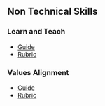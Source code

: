 ## Non Technical Skills

### Learn and Teach

- [Guide](learn-and-teach.md)
- [Rubric](learn-and-teach-rubric.md)

### Values Alignment

- [Guide](values.md)
- [Rubric](values-rubric.md)
